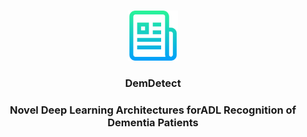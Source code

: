 <!-- PROJECT LOGO -->
<br />
<p align="center">
  <a href="https://github.com/joepearson95/demdetect">
    <img src="logo.png" alt="Logo" width="80" height="80">
  </a>

  <h3 align="center">DemDetect</h3>
  <h3 align="center">Novel Deep Learning Architectures forADL Recognition of Dementia Patients</h3>
</p>
